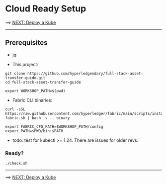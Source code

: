 # Cloud Ready Setup

==> [NEXT: Deploy a Kube](./10-kube.md)

---

## Prerequisites 

- [jq](https://stedolan.github.io/jq/download/)

- This project: 
```shell
git clone https://github.com/hyperledgendary/full-stack-asset-transfer-guide.git
cd full-stack-asset-transfer-guide

export WORKSHOP_PATH=$(pwd)

```

- Fabric CLI binaries:
```shell
curl -sSL https://raw.githubusercontent.com/hyperledger/fabric/main/scripts/install-fabric.sh | bash -s -- binary

export FABRIC_CFG_PATH=$WORKSHOP_PATH/config  
export PATH=$PWD/bin:$PATH

```

- todo: test for kubectl >= 1.24.  There are issues for older revs.


### Ready?

```shell
./check.sh

```


--- 

==> [NEXT: Deploy a Kube](./10-kube.md)
